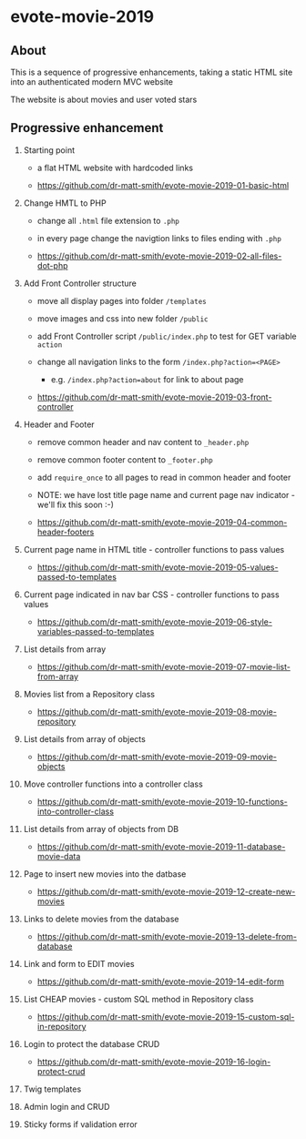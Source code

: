 # evote-movie-2019

## About
This is a sequence of progressive enhancements, taking a static HTML site into an authenticated modern MVC website

The website is about movies and user voted stars

## Progressive enhancement 

1. Starting point
    - a flat HTML website with hardcoded links
    
    - https://github.com/dr-matt-smith/evote-movie-2019-01-basic-html


2. Change HMTL to PHP
      - change all `.html` file extension to `.php` 
      - in every page change the navigtion links to files ending with `.php`
      
      - https://github.com/dr-matt-smith/evote-movie-2019-02-all-files-dot-php

3. Add Front Controller structure
      - move all display pages into folder `/templates`
      - move images and css into new folder `/public`
      - add Front Controller script `/public/index.php` to test for GET variable `action`
      - change all navigation links to the form `/index.php?action=<PAGE>`
         - e.g. `/index.php?action=about` for link to about page
         
      - https://github.com/dr-matt-smith/evote-movie-2019-03-front-controller

         
4. Header and Footer
      - remove common header and nav content to `_header.php`
      
      - remove common footer content to `_footer.php`
      
      - add `require_once` to all pages to read in common header and footer
      
      - NOTE: we have lost title page name and current page nav indicator - we'll fix this soon :-)
      
      - https://github.com/dr-matt-smith/evote-movie-2019-04-common-header-footers


5. Current page name in HTML title
        - controller functions to pass values

      - https://github.com/dr-matt-smith/evote-movie-2019-05-values-passed-to-templates

6. Current page indicated in nav bar CSS
        - controller functions to pass values

      - https://github.com/dr-matt-smith/evote-movie-2019-06-style-variables-passed-to-templates

7. List details from array

      - https://github.com/dr-matt-smith/evote-movie-2019-07-movie-list-from-array

8. Movies list from a Repository class

    - https://github.com/dr-matt-smith/evote-movie-2019-08-movie-repository

9. List details from array of objects

    - https://github.com/dr-matt-smith/evote-movie-2019-09-movie-objects

10. Move controller functions into a controller class

    - https://github.com/dr-matt-smith/evote-movie-2019-10-functions-into-controller-class

11. List details from array of objects from DB

    - https://github.com/dr-matt-smith/evote-movie-2019-11-database-movie-data

12. Page to insert new movies into the datbase

    - https://github.com/dr-matt-smith/evote-movie-2019-12-create-new-movies

13. Links to delete movies from the database

    - https://github.com/dr-matt-smith/evote-movie-2019-13-delete-from-database

14. Link and form to EDIT movies

    - https://github.com/dr-matt-smith/evote-movie-2019-14-edit-form

15. List CHEAP movies - custom SQL method in Repository class

    - https://github.com/dr-matt-smith/evote-movie-2019-15-custom-sql-in-repository
    
16. Login to protect the database CRUD

    - https://github.com/dr-matt-smith/evote-movie-2019-16-login-protect-crud
    
1. Twig templates

1. Admin login and CRUD

1. Sticky forms if validation error




